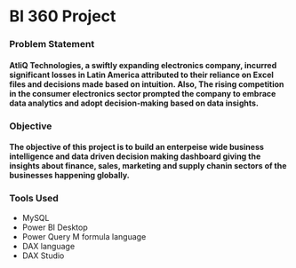 # BI 360 Project

### Problem Statement
#### AtliQ Technologies, a swiftly expanding electronics company, incurred significant losses in Latin America attributed to their reliance on Excel files and decisions made based on intuition. Also, The rising competition in the consumer electronics sector prompted the company to embrace data analytics and adopt decision-making based on data insights.

### Objective
#### The objective of this project is to build an enterpeise wide business intelligence and data driven decision making dashboard giving the insights about finance, sales, marketing and supply chanin sectors of the businesses happening globally.

### Tools Used
- MySQL
- Power BI Desktop
- Power Query M formula language
- DAX language
- DAX Studio



